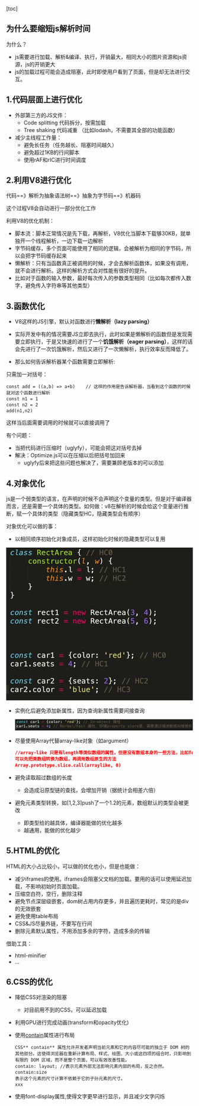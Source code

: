[toc]

## 为什么要缩短js解析时间

为什么？

+ js需要进行加载、解析&编译、执行，开销最大，相同大小的图片资源和js资源，js的开销更大
+ js的加载过程可能会造成阻塞，此时即使用户看到了页面，但是却无法进行交互。

## 1.代码层面上进行优化

- 外部第三方的JS文件：
  - Code splitting 代码拆分，按需加载
  - Tree shaking 代码减重 （比如lodash，不需要其全部的功能函数）
- 减少主线程工作量：
  - 避免长任务（任务越长、阻塞时间越久）
  - 避免超过1KB的行间脚本
  - 使用rAF和rIC进行时间调度

## 2.利用V8进行优化

代码==》解析为抽象语法树==》抽象为字节码==》机器码

这个过程V8会自动进行一部分优化工作

利用V8的优化机制：

- 脚本流：脚本正常情况是先下载，再解析，V8优化当脚本下载够30KB，就单独开一个线程解析，一边下载一边解析
- 字节码缓存，多个页面可能使用了相同的逻辑，会被解析为相同的字节码，所以会把字节码缓存起来
- 懒解析：只有当函数真正被调用的时候，才会去解析函数体，如果没有调用，就不会进行解析。这样的解析方式会对性能有很好的提升。
- 比如对于函数的输入参数，最好每次传入的参数类型相同（比如每次都传入数字，避免传入字符串等其他类型）

## 3.函数优化

+ V8这样的JS引擎，默认对函数进行**懒解析（lazy parsing）**
+ 实际开发中有的情况需要JS立即去执行，此时如果是懒解析的函数但是发现需要立即执行，于是又快速的进行了一个**饥饿解析（eager parsing）**，这样的话会先进行了一次饥饿解析，然后又进行了一次懒解析，执行效率反而降低了。

+ 那么如何告诉解析器某个函数需要立即解析:

只需加一对括号：

```
const add = ((a,b) => a+b)    // 这样的作用是告诉解析器，当看到这个函数的时候就对这个函数进行解析
const n1 = 1
const n2 = 2
add(n1,n2)
```

 这样当后面需要调用的时候就可以直接调用了

有个问题：

- 当把代码进行压缩时（uglyfy），可能会把这对括号去掉
- 解决：Optimize.js可以在压缩以后把括号加回来
  - uglyfy后来把这些问题也解决了，需要兼顾老版本的可以添加

## 4.对象优化

js是一个弱类型的语言，在声明的时候不会声明这个变量的类型。但是对于编译器而言，还是需要一个具体的类型。如何做：v8在解析的时候会给这个变量进行推断，赋一个具体的类型（隐藏类型HC，隐藏类型会有顺序）

对象优化可以做的事：

- 以相同顺序初始化对象成员，这样初始化时候的隐藏类型可以复用

![image-20221011202652871](../img/image-20221011202652871.png)

- 实例化后避免添加新属性，因为查询新属性需要间接查询

  ![image-20221011202909904](../img/image-20221011202909904.png)

- 尽量使用Array代替array-like对象（如argument）

  ```json
  //array-like 只是有length等类似数组的属性，但是没有数组本身的一些方法，比如forEach等
  可以先把类数组转换为数组，再调用数组原生的方法
  Array.prototype.slice.call(arraylike, 0)
  ```

- 避免读取超过数组的长度
  - 会造成沿原型链的查找，会增加开销（据统计会相差六倍）
- 避免元素类型转换，如[1,2,3]push了一个1.2的元素，数组默认的类型会被更改
  - 即类型给的越具体，编译器能做的优化越多
  - 越通用，能做的优化越少

## 5.HTML的优化

HTML的大小占比较小，可以做的优化也小，但是也能做：

- 减少iframes的使用。iframes会阻塞父文档的加载。要用的话可以使用延迟加载，不影响初始时页面加载。
- 压缩空白符，空行，删除注释
- 避免节点深层级嵌套，dom树占用内存更多，并且遍历更耗时，常见的是div的无效嵌套
- 避免使用table布局
- CSS&JS尽量外链，不要写在行间
- 删除元素默认属性，不用添加多余的字符，造成多余的传输

借助工具：

- html-minifier
- ...

## 6.CSS的优化

- 降低CSS对渲染的阻塞　　

  - 对目前用不到的CSS，可以延迟加载

- 利用GPU进行完成动画(transform和opacity优化)

- 使用[contain](https://developer.mozilla.org/zh-CN/docs/Web/CSS/contain)属性进行布局

  ```
  CSS** contain** 属性允许开发者声明当前元素和它的内容尽可能的独立于 DOM 树的其他部分。这使得浏览器在重新计算布局、样式、绘图、大小或这四项的组合时，只影响到有限的 DOM 区域，而不是整个页面，可以有效改善性能。
  contain: layout; //表示元素外部无法影响元素内部的布局，反之亦然。
  contain:size
  表示这个元素的尺寸计算不依赖于它的子孙元素的尺寸。
  xxx
  ```

- 使用font-display属性,使得文字更早进行显示，并且减少文字闪烁